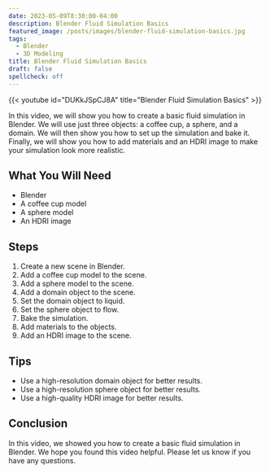 ```yaml
---
date: 2023-05-09T8:30:00-04:00
description: Blender Fluid Simulation Basics
featured_image: /posts/images/blender-fluid-simulation-basics.jpg
tags:
  - Blender
  - 3D Modeling
title: Blender Fluid Simulation Basics
draft: false
spellcheck: off
---
```


{{< youtube id="DUKkJSpCJ8A" title="Blender Fluid Simulation Basics" >}}

In this video, we will show you how to create a basic fluid simulation in Blender. We will use just three objects: a coffee cup, a sphere, and a domain. We will then show you how to set up the simulation and bake it. Finally, we will show you how to add materials and an HDRI image to make your simulation look more realistic.

## What You Will Need

- Blender
- A coffee cup model
- A sphere model
- An HDRI image

## Steps

1. Create a new scene in Blender.
2. Add a coffee cup model to the scene.
3. Add a sphere model to the scene.
4. Add a domain object to the scene.
5. Set the domain object to liquid.
6. Set the sphere object to flow.
7. Bake the simulation.
8. Add materials to the objects.
9. Add an HDRI image to the scene.

## Tips

- Use a high-resolution domain object for better results.
- Use a high-resolution sphere object for better results.
- Use a high-quality HDRI image for better results.

## Conclusion

In this video, we showed you how to create a basic fluid simulation in Blender. We hope you found this video helpful. Please let us know if you have any questions.
